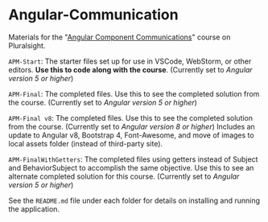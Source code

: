 # Angular-Communication
Materials for the "[Angular Component Communications](http://bit.ly/Angular-Communication)" course on Pluralsight.

`APM-Start`: The starter files set up for use in VSCode, WebStorm, or other editors. **Use this to code along with the course**. (Currently set to <i>Angular version 5 or higher</i>)

`APM-Final`: The completed files. Use this to see the completed solution from the course. (Currently set to <i>Angular version 5 or higher</i>)

`APM-Final v8`: The completed files. Use this to see the completed solution from the course. (Currently set to <i>Angular version 8 or higher</i>) Includes an update to Angular v8, Bootstrap 4, Font-Awesome, and move of images to local assets folder (instead of third-party site).

`APM-FinalWithGetters`: The completed files using getters instead of Subject and BehaviorSubject to accomplish the same objective. Use this to see an alternate completed solution for this course. (Currently set to <i>Angular version 5 or higher</i>)

See the `README.md` file under each folder for details on installing and running the application.
